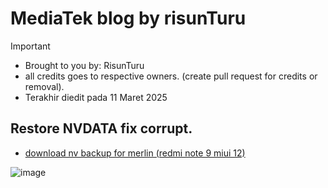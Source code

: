 # MediaTek blog by risunTuru

> [!IMPORTANT]
> - Brought to you by: RisunTuru
> - all credits goes to respective owners. (create pull request for credits or removal).
> - Terakhir diedit pada 11 Maret 2025

## Restore NVDATA fix corrupt.
- [download nv backup for merlin (redmi note 9 miui 12)](https://github.com/risunCode/SP_Aftersales_tool/releases/download/Mediatek_NVDATA/Fix_nvdata_merlin_miui12.zip)

![image](https://github.com/user-attachments/assets/ad3497cb-32a6-4961-b5f5-1538e3754737)

